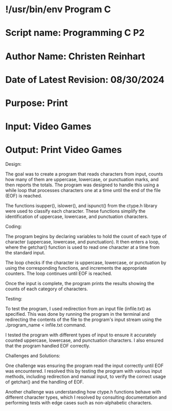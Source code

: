 # !/usr/bin/env Program C
# Script name: Programming C P2
# Author Name: Christen Reinhart
# Date of Latest Revision: 08/30/2024
# Purpose: Print
# Input: Video Games
# Output: Print Video Games

Design:

The goal was to create a program that reads characters from input, counts how many of them are uppercase, lowercase, or punctuation marks, and then reports the totals. The program was designed to handle this using a while loop that processes characters one at a time until the end of the file (EOF) is reached.

The functions isupper(), islower(), and ispunct() from the ctype.h library were used to classify each character. These functions simplify the identification of uppercase, lowercase, and punctuation characters.

Coding:

The program begins by declaring variables to hold the count of each type of character (uppercase, lowercase, and punctuation). It then enters a loop, where the getchar() function is used to read one character at a time from the standard input.

The loop checks if the character is uppercase, lowercase, or punctuation by using the corresponding functions, and increments the appropriate counters. The loop continues until EOF is reached.

Once the input is complete, the program prints the results showing the counts of each category of characters.

Testing:

To test the program, I used redirection from an input file (infile.txt) as specified. This was done by running the program in the terminal and redirecting the contents of the file to the program's input stream using the ./program_name < infile.txt command.

I tested the program with different types of input to ensure it accurately counted uppercase, lowercase, and punctuation characters. I also ensured that the program handled EOF correctly.

Challenges and Solutions:

One challenge was ensuring the program read the input correctly until EOF was encountered. I resolved this by testing the program with various input methods, including redirection and manual input, to verify the correct usage of getchar() and the handling of EOF.

Another challenge was understanding how ctype.h functions behave with different character types, which I resolved by consulting documentation and performing tests with edge cases such as non-alphabetic characters.

